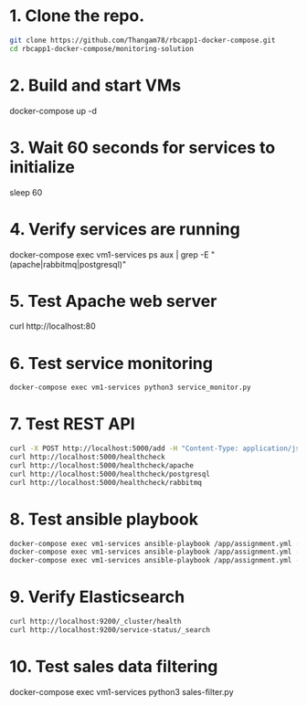 


# 1. Clone the repo.
```bash
git clone https://github.com/Thangam78/rbcapp1-docker-compose.git
cd rbcapp1-docker-compose/monitoring-solution
```

# 2. Build and start VMs
docker-compose up -d

# 3. Wait 60 seconds for services to initialize
sleep 60

# 4. Verify services are running
docker-compose exec vm1-services ps aux | grep -E "(apache|rabbitmq|postgresql)"

# 5. Test Apache web server
curl http://localhost:80

# 6. Test service monitoring
```bash
docker-compose exec vm1-services python3 service_monitor.py

```

# 7. Test REST API
```bash
curl -X POST http://localhost:5000/add -H "Content-Type: application/json" -d '{"service_name":"apache2","service_status":"UP","host_name":"vm1-host"}'
curl http://localhost:5000/healthcheck
curl http://localhost:5000/healthcheck/apache
curl http://localhost:5000/healthcheck/postgresql
curl http://localhost:5000/healthcheck/rabbitmq
````
# 8. Test ansible playbook
```bash
docker-compose exec vm1-services ansible-playbook /app/assignment.yml -i /app/inventory_local.ini -e action=verify_install
docker-compose exec vm1-services ansible-playbook /app/assignment.yml -i /app/inventory_local.ini -e action=check-status
docker-compose exec vm1-services ansible-playbook /app/assignment.yml -i /app/inventory_local.ini -e action=check-disk
```
# 9. Verify Elasticsearch
```bash
curl http://localhost:9200/_cluster/health
curl http://localhost:9200/service-status/_search
```

# 10. Test sales data filtering
docker-compose exec vm1-services python3 sales-filter.py
